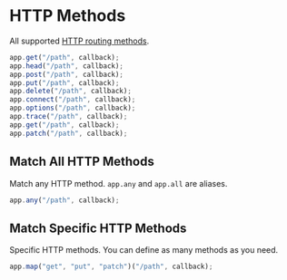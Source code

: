 # HTTP Methods
All supported [HTTP routing methods](https://developer.mozilla.org/en-US/docs/Web/HTTP/Methods).
```ts
app.get("/path", callback);
app.head("/path", callback);
app.post("/path", callback);
app.put("/path", callback);
app.delete("/path", callback);
app.connect("/path", callback);
app.options("/path", callback);
app.trace("/path", callback);
app.get("/path", callback);
app.patch("/path", callback);
```
## Match All HTTP Methods
Match any HTTP method. `app.any` and `app.all` are aliases.
```ts
app.any("/path", callback);

```
## Match Specific HTTP Methods

Specific HTTP methods. You can define as many methods as you need.
```ts
app.map("get", "put", "patch")("/path", callback);
```